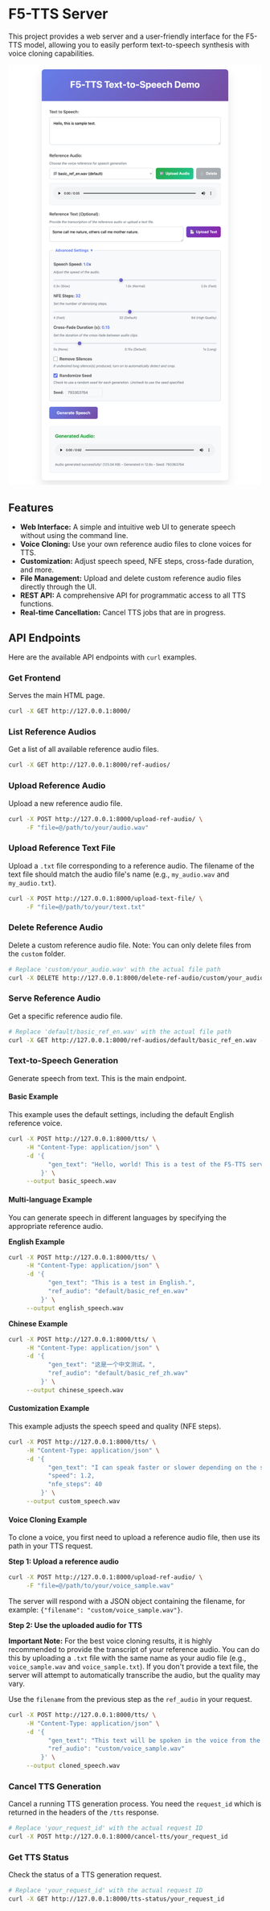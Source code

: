 # F5-TTS Server

This project provides a web server and a user-friendly interface for the F5-TTS model, allowing you to easily perform text-to-speech synthesis with voice cloning capabilities.

![F5-TTS Server Interface](f5-tts-server-app.png)

## Features

* **Web Interface:** A simple and intuitive web UI to generate speech without using the command line.
* **Voice Cloning:** Use your own reference audio files to clone voices for TTS.
* **Customization:** Adjust speech speed, NFE steps, cross-fade duration, and more.
* **File Management:** Upload and delete custom reference audio files directly through the UI.
* **REST API:** A comprehensive API for programmatic access to all TTS functions.
* **Real-time Cancellation:** Cancel TTS jobs that are in progress.

## API Endpoints

Here are the available API endpoints with `curl` examples.

### Get Frontend

Serves the main HTML page.

```bash
curl -X GET http://127.0.0.1:8000/
```

### List Reference Audios

Get a list of all available reference audio files.

```bash
curl -X GET http://127.0.0.1:8000/ref-audios/
```

### Upload Reference Audio

Upload a new reference audio file.

```bash
curl -X POST http://127.0.0.1:8000/upload-ref-audio/ \
     -F "file=@/path/to/your/audio.wav"
```

### Upload Reference Text File

Upload a `.txt` file corresponding to a reference audio. The filename of the text file should match the audio file's name (e.g., `my_audio.wav` and `my_audio.txt`).

```bash
curl -X POST http://127.0.0.1:8000/upload-text-file/ \
     -F "file=@/path/to/your/text.txt"
```

### Delete Reference Audio

Delete a custom reference audio file. Note: You can only delete files from the `custom` folder.

```bash
# Replace 'custom/your_audio.wav' with the actual file path
curl -X DELETE http://127.0.0.1:8000/delete-ref-audio/custom/your_audio.wav
```

### Serve Reference Audio

Get a specific reference audio file.

```bash
# Replace 'default/basic_ref_en.wav' with the actual file path
curl -X GET http://127.0.0.1:8000/ref-audios/default/basic_ref_en.wav -o ref_audio.wav
```

### Text-to-Speech Generation

Generate speech from text. This is the main endpoint.

#### Basic Example

This example uses the default settings, including the default English reference voice.

```bash
curl -X POST http://127.0.0.1:8000/tts/ \
     -H "Content-Type: application/json" \
     -d '{
           "gen_text": "Hello, world! This is a test of the F5-TTS server."
         }' \
     --output basic_speech.wav
```

#### Multi-language Example

You can generate speech in different languages by specifying the appropriate reference audio.

**English Example**

```bash
curl -X POST http://127.0.0.1:8000/tts/ \
     -H "Content-Type: application/json" \
     -d '{
           "gen_text": "This is a test in English.",
           "ref_audio": "default/basic_ref_en.wav"
         }' \
     --output english_speech.wav
```

**Chinese Example**

```bash
curl -X POST http://127.0.0.1:8000/tts/ \
     -H "Content-Type: application/json" \
     -d '{
           "gen_text": "这是一个中文测试。",
           "ref_audio": "default/basic_ref_zh.wav"
         }' \
     --output chinese_speech.wav
```

#### Customization Example

This example adjusts the speech speed and quality (NFE steps).

```bash
curl -X POST http://127.0.0.1:8000/tts/ \
     -H "Content-Type: application/json" \
     -d '{
           "gen_text": "I can speak faster or slower depending on the settings.",
           "speed": 1.2,
           "nfe_steps": 40
         }' \
     --output custom_speech.wav
```

#### Voice Cloning Example

To clone a voice, you first need to upload a reference audio file, then use its path in your TTS request.

**Step 1: Upload a reference audio**

```bash
curl -X POST http://127.0.0.1:8000/upload-ref-audio/ \
     -F "file=@/path/to/your/voice_sample.wav"
```

The server will respond with a JSON object containing the filename, for example: `{"filename": "custom/voice_sample.wav"}`.

**Step 2: Use the uploaded audio for TTS**

**Important Note:** For the best voice cloning results, it is highly recommended to provide the transcript of your reference audio. You can do this by uploading a `.txt` file with the same name as your audio file (e.g., `voice_sample.wav` and `voice_sample.txt`). If you don't provide a text file, the server will attempt to automatically transcribe the audio, but the quality may vary.

Use the `filename` from the previous step as the `ref_audio` in your request.

```bash
curl -X POST http://127.0.0.1:8000/tts/ \
     -H "Content-Type: application/json" \
     -d '{
           "gen_text": "This text will be spoken in the voice from the uploaded audio file.",
           "ref_audio": "custom/voice_sample.wav"
         }' \
     --output cloned_speech.wav
```

### Cancel TTS Generation

Cancel a running TTS generation process. You need the `request_id` which is returned in the headers of the `/tts` response.

```bash
# Replace 'your_request_id' with the actual request ID
curl -X POST http://127.0.0.1:8000/cancel-tts/your_request_id
```

### Get TTS Status

Check the status of a TTS generation request.

```bash
# Replace 'your_request_id' with the actual request ID
curl -X GET http://127.0.0.1:8000/tts-status/your_request_id
```
